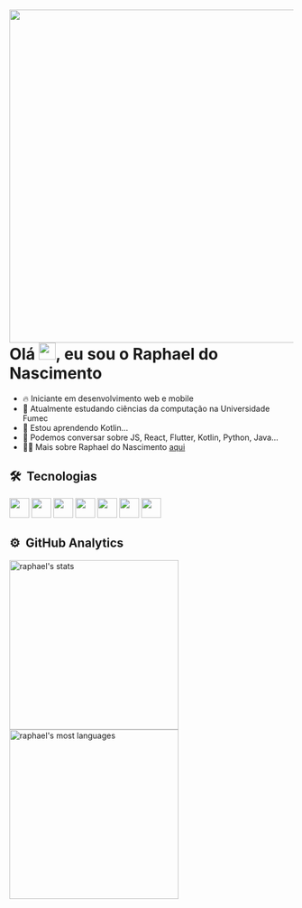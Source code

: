 <div>
  <img align="right" height="590em" src="https://raw.githubusercontent.com/gist/RaphaelNCP/b2175494a20028f85e28e4a6e51dec43/raw/701479691bf1920d20df642868e730286e6f1b5e/githubcard.svg"/>
  
  <h1 align="left">Olá <img src="https://raw.githubusercontent.com/kaueMarques/kaueMarques/master/hi.gif" height="30px">, eu sou o Raphael do Nascimento</h1>
  
  - 🔥 Iniciante em desenvolvimento web e mobile
  - 🔭 Atualmente estudando ciências da computação na Universidade Fumec
  - 🌱 Estou aprendendo Kotlin...
  - 💬 Podemos conversar sobre JS, React, Flutter, Kotlin,  Python, Java...
  - 👨‍💻 Mais sobre Raphael do Nascimento [aqui](https://cursos.alura.com.br/vitrinedev/raphaelncp)
</div>
<div>
  <h2>🛠 &nbsp;Tecnologias</h2>
  
  <img width="35px" src="https://cdn.jsdelivr.net/gh/devicons/devicon/icons/javascript/javascript-original.svg" />
  <img width="35px" src="https://cdn.jsdelivr.net/gh/devicons/devicon/icons/react/react-original.svg" />
  <img width="35px" src="https://cdn.jsdelivr.net/gh/devicons/devicon/icons/flutter/flutter-original.svg" />
  <img width="35px" src="https://cdn.jsdelivr.net/gh/devicons/devicon/icons/kotlin/kotlin-original.svg" />
  <img width="35px" src="https://cdn.jsdelivr.net/gh/devicons/devicon/icons/mysql/mysql-original.svg" />  
  <img width="35px" src="https://cdn.jsdelivr.net/gh/devicons/devicon/icons/python/python-original.svg" />
  <img width="35px" src="https://cdn.jsdelivr.net/gh/devicons/devicon/icons/java/java-original.svg" />
              
</div>
<div>
  <h2>⚙️ &nbsp;GitHub Analytics</h2>

  <img width="300px" src="https://github-readme-stats.vercel.app/api?username=RaphaelNCP&show_icons=true&theme=vision-friendly-dark" alt="raphael's stats"/>
  <img width="300px"  src="https://github-readme-stats.vercel.app/api/top-langs/?username=RaphaelNCP&layout=compact&theme=vision-friendly-dark" alt="raphael's most languages"/>

  



  
</div>
